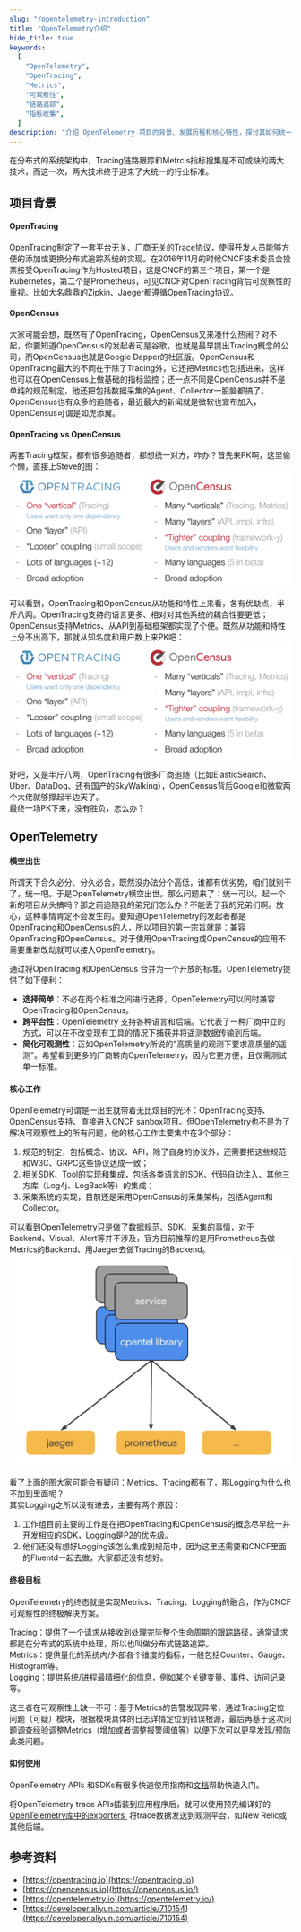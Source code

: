 ```yaml
---
slug: "/opentelemetry-introduction"
title: "OpenTelemetry介绍"
hide_title: true
keywords:
  [
    "OpenTelemetry",
    "OpenTracing",
    "Metrics",
    "可观察性",
    "链路追踪",
    "指标收集",
  ]
description: "介绍 OpenTelemetry 项目的背景、发展历程和核心特性，探讨其如何统一链路追踪和指标收集的标准"
---
```





在分布式的系统架构中，Tracing链路跟踪和Metrcis指标搜集是不可或缺的两大技术，而这一次，两大技术终于迎来了大统一的行业标准。

## 项目背景

#### OpenTracing

OpenTracing制定了一套平台无关、厂商无关的Trace协议，使得开发人员能够方便的添加或更换分布式追踪系统的实现。在2016年11月的时候CNCF技术委员会投票接受OpenTracing作为Hosted项目，这是CNCF的第三个项目，第一个是Kubernetes，第二个是Prometheus，可见CNCF对OpenTracing背后可观察性的重视。比如大名鼎鼎的Zipkin、Jaeger都遵循OpenTracing协议。

#### OpenCensus

大家可能会想，既然有了OpenTracing，OpenCensus又来凑什么热闹？对不起，你要知道OpenCensus的发起者可是谷歌，也就是最早提出Tracing概念的公司，而OpenCensus也就是Google Dapper的社区版。OpenCensus和OpenTracing最大的不同在于除了Tracing外，它还把Metrics也包括进来，这样也可以在OpenCensus上做基础的指标监控；还一点不同是OpenCensus并不是单纯的规范制定，他还把包括数据采集的Agent、Collector一股脑都搞了。OpenCensus也有众多的追随者，最近最大的新闻就是微软也宣布加入，OpenCensus可谓是如虎添翼。

#### OpenTracing vs OpenCensus

两套Tracing框架，都有很多追随者，都想统一对方，咋办？首先来PK啊，这里偷个懒，直接上Steve的图：  
![](/attachments/1563762974088-2291ef83-8fa4-4ac8-9666-6e2bdc67c5aa.png)

  
可以看到，OpenTracing和OpenCensus从功能和特性上来看，各有优缺点，半斤八两。OpenTracing支持的语言更多、相对对其他系统的耦合性要更低；OpenCensus支持Metrics、从API到基础框架都实现了个便。既然从功能和特性上分不出高下，那就从知名度和用户数上来PK吧：  
![](/attachments/1563762974088-2291ef83-8fa4-4ac8-9666-6e2bdc67c5aa.png)

  
好吧，又是半斤八两，OpenTracing有很多厂商追随（比如ElasticSearch、Uber、DataDog、还有国产的SkyWalking），OpenCensus背后Google和微软两个大佬就够撑起半边天了。  
最终一场PK下来，没有胜负，怎么办？

## OpenTelemetry

#### 横空出世

所谓天下合久必分、分久必合，既然没办法分个高低，谁都有优劣势，咱们就别干了，统一吧。于是OpenTelemetry横空出世。那么问题来了：统一可以，起一个新的项目从头搞吗？那之前追随我的弟兄们怎么办？不能丢了我的兄弟们啊。放心，这种事情肯定不会发生的。要知道OpenTelemetry的发起者都是OpenTracing和OpenCensus的人，所以项目的第一宗旨就是：兼容OpenTracing和OpenCensus。对于使用OpenTracing或OpenCensus的应用不需要重新改动就可以接入OpenTelemetry。

通过将OpenTracing 和OpenCensus 合并为一个开放的标准，OpenTelemetry提供了如下便利：

*   **选择简单**：不必在两个标准之间进行选择，OpenTelemetry可以同时兼容 OpenTracing和OpenCensus。
*   **跨平台性**：OpenTelemetry 支持各种语言和后端。它代表了一种厂商中立的方式，可以在不改变现有工具的情况下捕获并将遥测数据传输到后端。
*   **简化可观测性**：正如OpenTelemetry所说的"高质量的观测下要求高质量的遥测"。希望看到更多的厂商转向OpenTelemetry，因为它更方便，且仅需测试单一标准。

#### 核心工作

OpenTelemetry可谓是一出生就带着无比炫目的光环：OpenTracing支持、OpenCensus支持、直接进入CNCF sanbox项目。但OpenTelemetry也不是为了解决可观察性上的所有问题，他的核心工作主要集中在3个部分：

1.  规范的制定，包括概念、协议、API，除了自身的协议外，还需要把这些规范和W3C、GRPC这些协议达成一致；
2.  相关SDK、Tool的实现和集成，包括各类语言的SDK、代码自动注入、其他三方库（Log4j、LogBack等）的集成；
3.  采集系统的实现，目前还是采用OpenCensus的采集架构，包括Agent和Collector。

可以看到OpenTelemetry只是做了数据规范、SDK、采集的事情，对于Backend、Visual、Alert等并不涉及，官方目前推荐的是用Prometheus去做Metrics的Backend、用Jaeger去做Tracing的Backend。  
![](/attachments/1563762974104-af119ce7-d6d1-4135-8dc2-07c8cb199ba8.png)

看了上面的图大家可能会有疑问：Metrics、Tracing都有了，那Logging为什么也不加到里面呢？  
其实Logging之所以没有进去，主要有两个原因：

1.  工作组目前主要的工作是在把OpenTracing和OpenCensus的概念尽早统一并开发相应的SDK，Logging是P2的优先级。
2.  他们还没有想好Logging该怎么集成到规范中，因为这里还需要和CNCF里面的Fluentd一起去做，大家都还没有想好。

#### 终极目标

OpenTelemetry的终态就是实现Metrics、Tracing、Logging的融合，作为CNCF可观察性的终极解决方案。

Tracing：提供了一个请求从接收到处理完毕整个生命周期的跟踪路径，通常请求都是在分布式的系统中处理，所以也叫做分布式链路追踪。  
Metrics：提供量化的系统内/外部各个维度的指标，一般包括Counter、Gauge、Histogram等。  
Logging：提供系统/进程最精细化的信息，例如某个关键变量、事件、访问记录等。

这三者在可观察性上缺一不可：基于Metrics的告警发现异常，通过Tracing定位问题（可疑）模块，根据模块具体的日志详情定位到错误根源，最后再基于这次问题调查经验调整Metrics（增加或者调整报警阈值等）以便下次可以更早发现/预防此类问题。

#### 如何使用

OpenTelemetry APIs 和SDKs有很多快速使用指南和[文档](https://opentelemetry.io/docs/)帮助快速入门。

将OpenTelemetry trace APIs插装到应用程序后，就可以使用预先编译好的[OpenTelemetry库中的exporters ](https://opentelemetry.io/registry/) 将trace数据发送到观测平台，如New Relic或其他后端。

  

## 参考资料

*   [https://opentracing.io](https://opentracing.io)
*   [https://opencensus.io](https://opencensus.io/)
*   [https://opentelemetry.io](https://opentelemetry.io/)
*   [https://developer.aliyun.com/article/710154](https://developer.aliyun.com/article/710154)

  


  